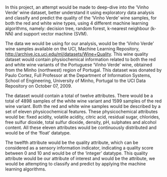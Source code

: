 

In this project, an attempt would be made to deep-dive into the ‘Vinho Verde’ wine dataset, better understand it using exploratory data analysis and classify and predict the quality of the ‘Vinho Verde’ wine samples, for both the red and white wine types, using 4 different machine learning algorithms, namely: decision tree, random forest, k-nearest neighbour (k-NN) and support vector machine (SVM).  

The data we would be using for our analysis, would be the ‘Vinho Verde’ wine samples available on the UCI, Machine Learning Repository, 
http://archive.ics.uci.edu/ml/datasets/Wine+Quality.
This wine quality dataset would contain physiochemical information related to both the red and white wine variants of the Portuguese ‘Vinho Verde’ wine, obtained from the Minho (northwest) region of Portugal. This dataset was donated by Paulo Cortez, Full Professor at the Department of Information Systems, School of Engineering, University of Minho, Portugal to the UCI Data Repository on October 07, 2009. 

The dataset would contain a total of twelve attributes. There would be a total of 4898 samples of the white wine variant and 1599 samples of the red wine variant. 
Both the red and white wine samples would be described by a set of eleven physicochemical features. These physicochemical attributes would be: fixed acidity, volatile acidity, citric acid, residual sugar, chlorides, free sulfur dioxide, total sulfur dioxide, density, pH, sulphates and alcohol content. All these eleven attributes would be continuously distributed and would be of the ‘float’ datatype. 

The twelfth attribute would be the quality attribute, which can be considered as a sensory information indicator, indicating a quality score between 0 and 10 and would be of the ‘integer’ datatype. This quality attribute would be our attribute of interest and would be the attribute, we would be attempting to classify and predict by applying the machine learning algorithms.
